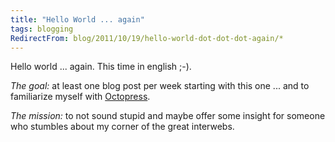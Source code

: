 ```yaml
---
title: "Hello World ... again"
tags: blogging
RedirectFrom: blog/2011/10/19/hello-world-dot-dot-dot-again/*
---
```


Hello world ... again. This time in english ;-).

_The goal:_ at least one blog post per week starting with this one ... and to familiarize myself with [Octopress](http://octopress.org).

_The mission:_ to not sound stupid and maybe offer some insight for someone who stumbles about my corner of the great interwebs.
